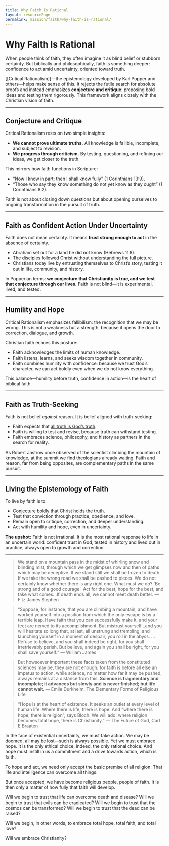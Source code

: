 ```yaml
---
title: Why Faith Is Rational
layout: resourcePage
permalink: mission/faith/why-faith-is-rational/
---
```


# Why Faith Is Rational

When people think of faith, they often imagine it as blind belief or stubborn certainty. But biblically and philosophically, faith is something deeper: confidence to act amid uncertainty, oriented toward truth.  

[[Critical Rationalism]]—the epistemology developed by Karl Popper and others—helps make sense of this. It rejects the futile search for absolute proofs and instead emphasizes **conjecture and critique**: proposing bold ideas and testing them rigorously. This framework aligns closely with the Christian vision of faith.

---

## Conjecture and Critique

Critical Rationalism rests on two simple insights:

- **We cannot prove ultimate truths.** All knowledge is fallible, incomplete, and subject to revision.  
- **We progress through criticism.** By testing, questioning, and refining our ideas, we get closer to the truth.  

This mirrors how faith functions in Scripture:

- “Now I know in part; then I shall know fully” (1 Corinthians 13:9).  
- “Those who say they know something do not yet know as they ought” (1 Corinthians 8:2).  

Faith is not about closing down questions but about opening ourselves to ongoing transformation in the pursuit of truth.

---

## Faith as Confident Action Under Uncertainty

Faith does not mean certainty. It means **trust strong enough to act** in the absence of certainty.  

- Abraham set out for a land he did not know (Hebrews 11:8).  
- The disciples followed Christ without understanding the full picture.  
- Christians today live by entrusting themselves to Christ’s story, testing it out in life, community, and history.  

In Popperian terms: **we conjecture that Christianity is true, and we test that conjecture through our lives.** Faith is not blind—it is experimental, lived, and tested.

---

## Humility and Hope

Critical Rationalism emphasizes fallibilism: the recognition that we may be wrong. This is not a weakness but a strength, because it opens the door to correction, dialogue, and growth.  

Christian faith echoes this posture:

- Faith acknowledges the limits of human knowledge.  
- Faith listens, learns, and seeks wisdom together in community.  
- Faith combines humility with confidence: because we trust God’s character, we can act boldly even when we do not know everything.

This balance—humility before truth, confidence in action—is the heart of biblical faith.

---

## Faith as Truth-Seeking

Faith is not belief *against* reason. It is belief aligned with truth-seeking:

- Faith expects that [all truth is God’s truth](/mission/faith/convergence-hypothesis/).  
- Faith is willing to test and revise, because truth can withstand testing.  
- Faith embraces science, philosophy, and history as partners in the search for reality.  

As Robert Jastrow once observed of the scientist climbing the mountain of knowledge, at the summit we find theologians already waiting. Faith and reason, far from being opposites, are complementary paths in the same pursuit.

---

## Living the Epistemology of Faith

To live by faith is to:

- Conjecture boldly that Christ holds the truth.  
- Test that conviction through practice, obedience, and love.  
- Remain open to critique, correction, and deeper understanding.  
- Act with humility and hope, even in uncertainty.  

**The upshot:** Faith is not irrational. It is the most rational response to life in an uncertain world: confident trust in God, tested in history and lived out in practice, always open to growth and correction.

---

> We stand on a mountain pass in the midst of whirling snow and blinding mist, through which we get glimpses now and then of paths which may be deceptive. If we stand still we shall be frozen to death. If we take the wrong road we shall be dashed to pieces. We do not certainly know whether there is any right one. What must we do? 'Be strong and of a good courage.' Act for the best, hope for the best, and take what comes...If death ends all, we cannot meet death better.
> — Fitz James Stephen 

> “Suppose, for instance, that you are climbing a mountain, and have worked yourself into a position from which the only escape is by a terrible leap. Have faith that you can successfully make it, and your feet are nerved to its accomplishment. But mistrust yourself...and you will hesitate so long that, at last, all unstrung and trembling, and launching yourself in a moment of despair, you roll in the abyss. ...
> Refuse to believe, and you shall indeed be right, for you shall irretrievably perish. But believe, and again you shall be right, for you shall save yourself.“
> — William James

> But howsoever important these facts taken from the constituted sciences may be, they are not enough; for faith is before all else an impetus to action, while science, no matter how far it may be pushed, always remains at a distance from this. __Science is fragmentary and incomplete; it advances but slowly and is never finished; but life cannot wait.__
> — Emile Durkheim, The Elementary Forms of Religious Life

> “Hope is at the heart of existence. It seeks an outlet at every level of human life. Where there is life, there is hope. And “where there is hope, there is religion”, says Bloch. We will add: where religion becomes total hope, there is Christianity.” 
> — The Future of God, Carl E Braaten

In the face of existential uncertainty, we must take action. We may be doomed, all may be lost—such is always possible. Yet we must embrace hope. It is the only ethical choice, indeed, the only rational choice. And hope must instill in us a commitment and a drive towards action, which is faith.

To hope and act, we need only accept the basic premise of all religion: That life and intelligence can overcome all things.

But once accepted, we have become religious people, people of faith. It is then only a matter of how fully that faith will develop. 

Will we begin to trust that life can overcome death and disease? Will we begin to trust that evils can be eradicated? Will we begin to trust that the cosmos can be transformed? Will we begin to trust that the dead can be raised?

Will we begin, in other words, to embrace total hope, total faith, and total love? 

Will we embrace Christianity?

